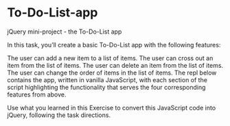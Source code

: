 # To-Do-List-app
 jQuery mini-project - the To-Do-List app
 
 In this task, you’ll create a basic To-Do-List app with the following features:
 
 The user can add a new item to a list of items.
 The user can cross out an item from the list of items.
 The user can delete an item from the list of items.
 The user can change the order of items in the list of items.
 The repl below contains the app, written in vanilla JavaScript, with each section of the script highlighting the functionality that serves the four corresponding features from above.
 
 Use what you learned in this Exercise to convert this JavaScript code into jQuery, following the task directions.
